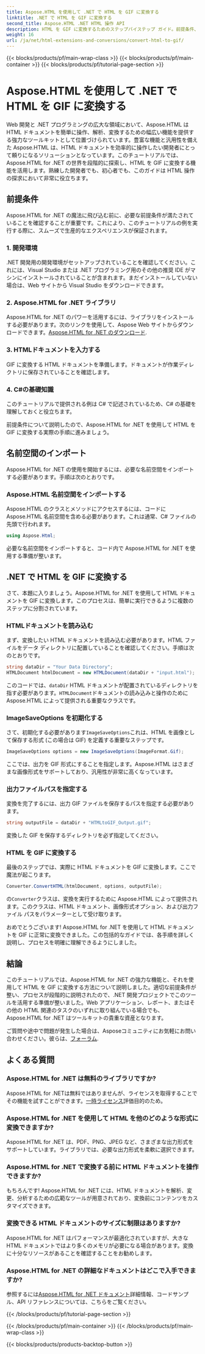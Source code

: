 ```yaml
---
title: Aspose.HTML を使用して .NET で HTML を GIF に変換する
linktitle: .NET で HTML を GIF に変換する
second_title: Aspose.HTML .NET HTML 操作 API
description: HTML を GIF に変換するためのステップバイステップ ガイド。前提条件、コード例、FAQ など。Aspose.HTML を使用して HTML 操作を最適化します。
weight: 16
url: /ja/net/html-extensions-and-conversions/convert-html-to-gif/
---
```


{{< blocks/products/pf/main-wrap-class >}}
{{< blocks/products/pf/main-container >}}
{{< blocks/products/pf/tutorial-page-section >}}

# Aspose.HTML を使用して .NET で HTML を GIF に変換する


Web 開発と .NET プログラミングの広大な領域において、Aspose.HTML は HTML ドキュメントを簡単に操作、解析、変換するための幅広い機能を提供する強力なツールキットとして位置づけられています。豊富な機能と汎用性を備えた Aspose.HTML は、HTML ドキュメントを効率的に操作したい開発者にとって頼りになるソリューションとなっています。このチュートリアルでは、Aspose.HTML for .NET の世界を段階的に探索し、HTML を GIF に変換する機能を活用します。熟練した開発者でも、初心者でも、このガイドは HTML 操作の探求において非常に役立ちます。

## 前提条件

Aspose.HTML for .NET の魔法に飛び込む前に、必要な前提条件が満たされていることを確認することが重要です。これにより、このチュートリアルの例を実行する際に、スムーズで生産的なエクスペリエンスが保証されます。

### 1. 開発環境

.NET 開発用の開発環境がセットアップされていることを確認してください。これには、Visual Studio または .NET プログラミング用のその他の推奨 IDE がマシンにインストールされていることが含まれます。まだインストールしていない場合は、Web サイトから Visual Studio をダウンロードできます。

### 2. Aspose.HTML for .NET ライブラリ

Aspose.HTML for .NET のパワーを活用するには、ライブラリをインストールする必要があります。次のリンクを使用して、Aspose Web サイトからダウンロードできます。[Aspose.HTML for .NET のダウンロード](https://releases.aspose.com/html/net/).

### 3. HTMLドキュメントを入力する

GIF に変換する HTML ドキュメントを準備します。ドキュメントが作業ディレクトリに保存されていることを確認します。

### 4. C#の基礎知識

このチュートリアルで提供される例は C# で記述されているため、C# の基礎を理解しておくと役立ちます。

前提条件について説明したので、Aspose.HTML for .NET を使用して HTML を GIF に変換する実際の手順に進みましょう。

## 名前空間のインポート

Aspose.HTML for .NET の使用を開始するには、必要な名前空間をインポートする必要があります。手順は次のとおりです。

### Aspose.HTML 名前空間をインポートする

Aspose.HTML のクラスとメソッドにアクセスするには、コードに Aspose.HTML 名前空間を含める必要があります。これは通常、C# ファイルの先頭で行われます。

```csharp
using Aspose.Html;
```

必要な名前空間をインポートすると、コード内で Aspose.HTML for .NET を使用する準備が整います。

## .NET で HTML を GIF に変換する

さて、本題に入りましょう。Aspose.HTML for .NET を使用して HTML ドキュメントを GIF に変換します。このプロセスは、簡単に実行できるように複数のステップに分割されています。

### HTMLドキュメントを読み込む

まず、変換したい HTML ドキュメントを読み込む必要があります。HTML ファイルをデータ ディレクトリに配置していることを確認してください。手順は次のとおりです。

```csharp
string dataDir = "Your Data Directory";
HTMLDocument htmlDocument = new HTMLDocument(dataDir + "input.html");
```

このコードでは、`dataDir` HTML ドキュメントが配置されているディレクトリを指す必要があります。`HTMLDocument`ドキュメントの読み込みと操作のために Aspose.HTML によって提供される重要なクラスです。

### ImageSaveOptions を初期化する

さて、初期化する必要があります`ImageSaveOptions`これは、HTML を画像として保存する形式 (この場合は GIF) を定義する重要なステップです。

```csharp
ImageSaveOptions options = new ImageSaveOptions(ImageFormat.Gif);
```

ここでは、出力を GIF 形式にすることを指定します。Aspose.HTML はさまざまな画像形式をサポートしており、汎用性が非常に高くなっています。

### 出力ファイルパスを指定する

変換を完了するには、出力 GIF ファイルを保存するパスを指定する必要があります。

```csharp
string outputFile = dataDir + "HTMLtoGIF_Output.gif";
```

変換した GIF を保存するディレクトリを必ず指定してください。

### HTML を GIF に変換する

最後のステップでは、実際に HTML ドキュメントを GIF に変換します。ここで魔法が起こります。

```csharp
Converter.ConvertHTML(htmlDocument, options, outputFile);
```

の`Converter`クラスは、変換を実行するために Aspose.HTML によって提供されます。このクラスは、HTML ドキュメント、画像形式オプション、および出力ファイル パスをパラメーターとして受け取ります。

おめでとうございます! Aspose.HTML for .NET を使用して HTML ドキュメントを GIF に正常に変換できました。この包括的なガイドでは、各手順を詳しく説明し、プロセスを明確に理解できるようにしました。

## 結論

このチュートリアルでは、Aspose.HTML for .NET の強力な機能と、それを使用して HTML を GIF に変換する方法について説明しました。適切な前提条件が整い、プロセスが段階的に説明されたので、.NET 開発プロジェクトでこのツールを活用する準備が整いました。Web アプリケーション、レポート、またはその他の HTML 関連のタスクのいずれに取り組んでいる場合でも、Aspose.HTML for .NET はツールキットの貴重な資産となります。

ご質問や途中で問題が発生した場合は、Asposeコミュニティにお気軽にお問い合わせください。彼らは、[フォーラム](https://forum.aspose.com/).

## よくある質問

### Aspose.HTML for .NET は無料のライブラリですか?
 Aspose.HTML for .NETは無料ではありませんが、ライセンスを取得することでその機能を試すことができます。[一時ライセンス](https://purchase.aspose.com/temporary-license/)評価目的のため。

### Aspose.HTML for .NET を使用して HTML を他のどのような形式に変換できますか?
Aspose.HTML for .NET は、PDF、PNG、JPEG など、さまざまな出力形式をサポートしています。ライブラリでは、必要な出力形式を柔軟に選択できます。

### Aspose.HTML for .NET で変換する前に HTML ドキュメントを操作できますか?
もちろんです! Aspose.HTML for .NET には、HTML ドキュメントを解析、変更、分析するための広範なツールが用意されており、変換前にコンテンツをカスタマイズできます。

### 変換できる HTML ドキュメントのサイズに制限はありますか?
Aspose.HTML for .NET はパフォーマンスが最適化されていますが、大きな HTML ドキュメントではより多くのメモリが必要になる場合があります。変換に十分なリソースがあることを確認することをお勧めします。

### Aspose.HTML for .NET の詳細なドキュメントはどこで入手できますか?
参照するには[Aspose.HTML for .NET ドキュメント](https://reference.aspose.com/html/net/)詳細情報、コードサンプル、API リファレンスについては、こちらをご覧ください。

{{< /blocks/products/pf/tutorial-page-section >}}

{{< /blocks/products/pf/main-container >}}
{{< /blocks/products/pf/main-wrap-class >}}

{{< blocks/products/products-backtop-button >}}
